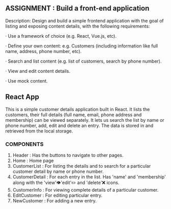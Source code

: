## ASSIGNMENT : Build a front-end application

Description: Design and build a simple frontend application with the goal of listing and exposing content details,
with the following requirements:

· Use a framework of choice (e.g. React, Vue.js, etc).

· Define your own content: e.g. Customers (including information like full name, address, phone number, etc).

· Search and list content (e.g. list of customers, search by phone number).

· View and edit content details.

· Use mock content.

## React App

This is a simple customer details application built in React. It lists the customers, their full details (full name, email, phone address and membership) can be viewed separately. It lets us search the list by name or phone number, add, edit and delete an entry. The data is stored in and retrieved from the local storage.

### COMPONENTS

1.  Header : Has the buttons to navigate to other pages.
2.  Home : Home page
3.  CustomerList : For listing the details and to search for a particular customer detail by name or phone number.
4.  CustomerDetail : For each entry in the list. Has 'name' and 'membership' along with the 'view'👁'edit'✏ and 'delete'❌ icons.
5.  CustomerInfo : For viewing complete details of a particular customer.
6.  EditCustomer : For editing particular entry.
7.  NewCustomer : For adding a new entry.
